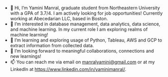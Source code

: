 - 👋 Hi, I’m Yamini Manral, graduate student from Northeastern University with a GPA of 3.7/4. I am actively looking for job opportunities! Currently working at Abecedarian LLC, based in Boston.
- 👀 I’m interested in database management, data analytics, data science, and machine learning. In my current role I am exploring realms of machine learning!
- 🌱 I’m learning and exploring usage of Python, Tableau, AWS and GCP to extract information from collected data.
- 💞️ I’m looking forward to meaningful collaborations, connections and new learnings!
- 📫 You can reach me via email on manralyamini@gmail.com or at my LinkedIn at https://www.linkedin.com/in/yaminimanral/.
<!---
yamini-pixel/yamini-pixel is a ✨ special ✨ repository because its `README.md` (this file) appears on your GitHub profile.
You can click the Preview link to take a look at your changes.
--->
